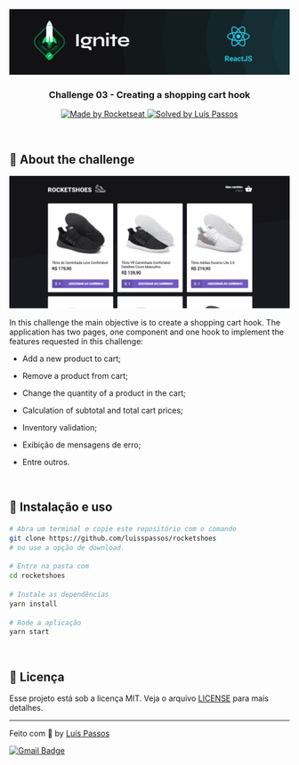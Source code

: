 <img src=".github/ignite.png" alt="Ignite" >

<h3 align="center">
  Challenge 03 - Creating a shopping cart hook
</h3>

<p align="center">
  <a href="https://rocketseat.com.br">
    <img alt="Made by Rocketseat" src="https://img.shields.io/badge/made%20by-Rocketseat-%2306b656?style=flat-square">
  </a>
  
  <a href="https://github.com/luisspassos">
    <img alt="Solved by Luís Passos" src="https://img.shields.io/badge/solved%20by-Luis%20Passos-%2306b656?style=flat-square">
  </a>
</p>

<br>

## :rocket: About the challenge

<p align="center">
  <img src=".github/rocketshoes.png" alt="rocketshoes">
</p>

In this challenge the main objective is to create a shopping cart hook. The application has two pages, one component and one hook to implement the features requested in this challenge:

- Add a new product to cart;
- Remove a product from cart;
- Change the quantity of a product in the cart;
- Calculation of subtotal and total cart prices;
- Inventory validation;

- Exibição de mensagens de erro;
- Entre outros.

<br>

## :wrench: Instalação e uso

```bash
# Abra um terminal e copie este repositório com o comando
git clone https://github.com/luisspassos/rocketshoes
# ou use a opção de download.

# Entre na pasta com 
cd rocketshoes

# Instale as dependências
yarn install

# Rode a aplicação
yarn start
```

<br>

## :memo: Licença

Esse projeto está sob a licença MIT. Veja o arquivo [LICENSE](/LICENSE) para mais detalhes.

---

Feito com :purple_heart: by [Luís Passos](https://github.com/luisspassos)

[![Gmail Badge](https://img.shields.io/badge/-luis.passos013@gmail.com-c14438?style=flat-square&logo=Gmail&logoColor=white&link=mailto:luis.passos013@gmail.com)](mailto:luis.passos013@gmail.com)
